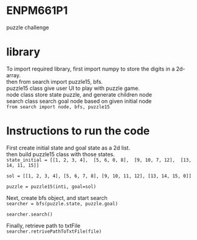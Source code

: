 # ENPM661P1
puzzle challenge  

# library 
To import required library, first import numpy to store the digits in a 2d-array.  
then from search import puzzle15, bfs.  
puzzle15 class give user UI to play with puzzle game.  
node class store state puzzle, and generate children node  
search class search goal node based on given initial node  
`from search import node, bfs, puzzle15`  

# Instructions to run the code
First create initial state and goal state as a 2d list.  
then build puzzle15 class with those states.  
`state_initial = [[1, 2, 3, 4], 
                [5, 6, 0, 8], 
                [9, 10, 7, 12], 
                [13, 14, 11, 15]]`  

`sol = [[1, 2, 3, 4],
       [5, 6, 7, 8],
       [9, 10, 11, 12],
       [13, 14, 15, 0]]`  

`puzzle = puzzle15(inti, goal=sol)`   

Next, create bfs object, and start search  
`searcher = bfs(puzzle.state, puzzle.goal)`  

`searcher.search()`  

Finally, retrieve path to txtFile  
`searcher.retrivePathToTxtFile(file)`  